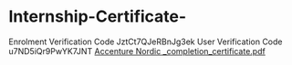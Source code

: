 # Internship-Certificate-
Enrolment Verification Code JztCt7QJeRBnJg3ek 
User Verification Code u7ND5iQr9PwYK7JNT
[Accenture Nordic _completion_certificate.pdf](https://github.com/himanshuParashar0101/Internship-Certificate-/files/7189886/Accenture.Nordic._completion_certificate.pdf)
